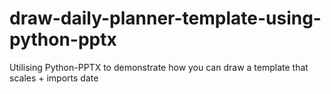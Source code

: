 # draw-daily-planner-template-using-python-pptx
Utilising Python-PPTX to demonstrate how you can draw a template that scales + imports date
